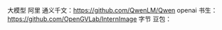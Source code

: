 大模型
阿里 通义千文：https://github.com/QwenLM/Qwen
openai 书生：https://github.com/OpenGVLab/InternImage
字节 豆包：
